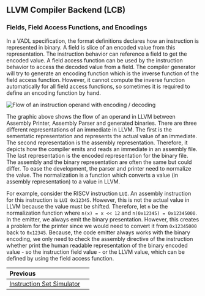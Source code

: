 ## LLVM Compiler Backend (LCB)

### Fields, Field Access Functions, and Encodings

In a VADL specification, the format definitions declares how an instruction is represented in binary. A field is slice
of an encoded value from this representation. The instruction behavior can reference a field to get the encoded value. A
field access function can be used by the instruction behavior to access the decoded value from a field. The compiler
generator will try to generate an encoding function which is the inverse function of the field access function. However,
it cannot compute the inverse function automatically for all field access functions, so sometimes it is required to
define an encoding function by hand.

![Flow of an instruction operand with encoding / decoding](img/flow_immediate_encoding_decoding.png "Operand flow with encoding and decoding")

The graphic above shows the flow of an operand in LLVM between Assembly Printer, Assembly Parser and generated binaries.
There are three different representations of an immediate in LLVM. The first is the sementatic representation and
represents the actual value of an immediate. The second representation is the assembly representation. Therefore, it
depicts how the compiler emits and reads an immediate in an assembly file. The last representation is the encoded
representation for the binary file. The assembly and the binary representation are often the same but could differ. To
ease the development, the parser and printer need to normalize the value. The normalization is a function which converts
a value (in assembly representation) to a value in LLVM.

For example, consider the RISCV instruction `LUI`. An assembly instruction for this instruction is `LUI 0x12345`.
However, this is not the actual value in LLVM because the value must be shifted. Therefore, let `n` be the normalization
function where `n(x) = x << 12` and `n(0x12345) = 0x12345000`. In the emitter, we always emit the binary presentation.
However, this creates a problem for the printer since we would need to convert it from `0x12345000` back to `0x12345`.
Because, the code emitter always works with the binary encoding, we only need to check the assembly directive of the
instruction whether print the human readable representation of the binary encoded value - so the instruction field
value - or the LLVM value, which can be defined by using the field access function.

<div class="section_buttons">

| Previous                            |                             |
|:------------------------------------|----------------------------:|
| [Instruction Set Simulator](iss.md) |                             |

</div>